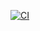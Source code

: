 ﻿[![CI](https://github.com/Group-13-DevOps/devops-group13-population-report/actions/workflows/ci.yml/badge.svg?branch=develop)](https://github.com/Group-13-DevOps/devops-group13-population-report/actions/workflows/ci.yml)



